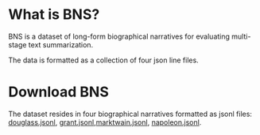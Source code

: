 # What is BNS?
BNS is a dataset of long-form biographical narratives for evaluating multi-stage text summarization.

The data is formatted as a collection of four json line files.

# Download BNS
The dataset resides in four biographical narratives formatted as jsonl files: [douglass.jsonl](douglass.jsonl), [grant.jsonl](grant.jsonl),[marktwain.jsonl](marktwain.jsonl), [napoleon.jsonl](napoleon.jsonl).
